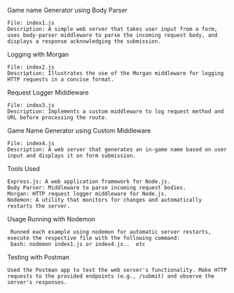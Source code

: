 Game name Generator using Body Parser

    File: index1.js
    Description: A simple web server that takes user input from a form, uses body-parser middleware to parse the incoming request body, and displays a response acknowledging the submission.

Logging with Morgan

    File: index2.js
    Description: Illustrates the use of the Morgan middleware for logging HTTP requests in a concise format.

Request Logger Middleware

    File: index3.js
    Description: Implements a custom middleware to log request method and URL before processing the route.

Game Name Generator using Custom Middleware

    File: index4.js
    Description: A web server that generates an in-game name based on user input and displays it on form submission.

Tools Used

    Express.js: A web application framework for Node.js.
    Body Parser: Middleware to parse incoming request bodies.
    Morgan: HTTP request logger middleware for Node.js.
    Nodemon: A utility that monitors for changes and automatically restarts the server. 

Usage
Running with Nodemon

     Runned each example using nodemon for automatic server restarts, execute the respective file with the following command:
     bash: nodemon index1.js or index4.js..  etc

Testing with Postman

    Used the Postman app to test the web server's functionality. Make HTTP requests to the provided endpoints (e.g., /submit) and observe the server's responses.
